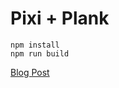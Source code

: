 # Pixi + Plank
```
npm install 
npm run build
```
[Blog Post](https://myunitynotes.wordpress.com/2020/01/02/plank-js-pixi-js/)
